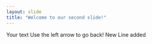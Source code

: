 ```yaml
---
layout: slide
title: "Welcome to our second slide!"
---
```

Your text
Use the left arrow to go back! 
New Line added
